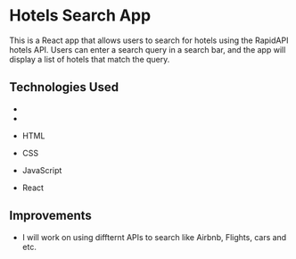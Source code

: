 # Hotels Search App

This is a React app that allows users to search for hotels using the RapidAPI hotels API. Users can enter a search query in a search bar, and the app will display a list of hotels that match the query.

## Technologies Used

-

-

- HTML

- CSS

- JavaScript

- React

## Improvements

- I will work on using diffternt APIs to search like Airbnb, Flights, cars and etc.
